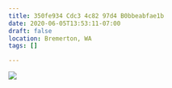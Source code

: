 ```yaml
---
title: 350fe934 Cdc3 4c82 97d4 B0bbeabfae1b
date: 2020-06-05T13:53:11-07:00
draft: false
location: Bremerton, WA
tags: []

---
```



![](https://d17enza3bfujl8.cloudfront.net/L1000418.jpg)

